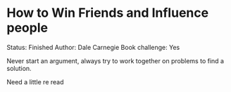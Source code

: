 # How to Win Friends and Influence people

Status: Finished
Author: Dale Carnegie
Book challenge: Yes

Never start an argument, always try to work together on problems to find a solution.

Need a little re read